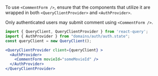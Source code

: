 To use `<CommentForm />`, ensure that the components that utilize it are wrapped in both `<QueryClientProvider>` and `<AuthProvider>`.

Only authenticated users may submit comment using `<CommentForm />`.

```jsx
import { QueryClient, QueryClientProvider } from 'react-query';
import { AuthProvider } from "domains/auth/auth.state";
const queryClient = new QueryClient();

<QueryClientProvider client={queryClient} >
  <AuthProvider>
    <CommentForm movieId="someMovieId" />
  </AuthProvider>
</QueryClientProvider>
```